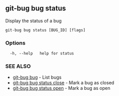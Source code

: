 ## git-bug bug status

Display the status of a bug

```
git-bug bug status [BUG_ID] [flags]
```

### Options

```
  -h, --help   help for status
```

### SEE ALSO

* [git-bug bug](git-bug_bug.md)	 - List bugs
* [git-bug bug status close](git-bug_bug_status_close.md)	 - Mark a bug as closed
* [git-bug bug status open](git-bug_bug_status_open.md)	 - Mark a bug as open

